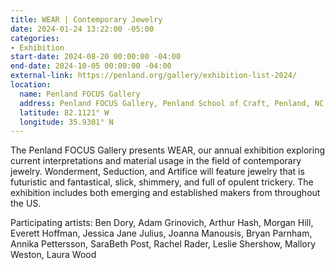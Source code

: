 ```yaml
---
title: WEAR | Contemporary Jewelry
date: 2024-01-24 13:22:00 -05:00
categories:
- Exhibition
start-date: 2024-08-20 00:00:00 -04:00
end-date: 2024-10-05 00:00:00 -04:00
external-link: https://penland.org/gallery/exhibition-list-2024/
location:
  name: Penland FOCUS Gallery
  address: Penland FOCUS Gallery, Penland School of Craft, Penland, NC
  latitude: 82.1121° W
  longitude: 35.9301° N
---
```


The Penland FOCUS Gallery presents WEAR, our annual exhibition exploring current interpretations and material usage in the field of contemporary jewelry. Wonderment, Seduction, and Artifice will feature jewelry that is futuristic and fantastical, slick, shimmery, and full of opulent trickery. The exhibition includes both emerging and established makers from throughout the US. 

Participating artists: Ben Dory, Adam Grinovich, Arthur Hash, Morgan Hill, Everett Hoffman, Jessica Jane Julius, Joanna Manousis, Bryan Parnham, Annika Pettersson, SaraBeth Post, Rachel Rader, Leslie Shershow, Mallory Weston, Laura Wood